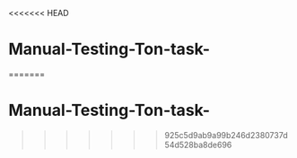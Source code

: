 <<<<<<< HEAD
# Manual-Testing-Ton-task-
=======
# Manual-Testing-Ton-task-
>>>>>>> 925c5d9ab9a99b246d2380737d54d528ba8de696
